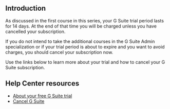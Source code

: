 ## Introduction

As discussed in the first course in this series, your G Suite trial period lasts for 14 days. At the end of that time you will be charged unless you have cancelled your subscription.

If you do not intend to take the additional courses in the G Suite Admin specialization or if your trial period is about to expire and you want to avoid charges, you should cancel your subscription now.

Use the links below to learn more about your trial and how to cancel your G Suite subscription.

## Help Center resources

-   [About your free G Suite trial](https://support.google.com/a/answer/6388094)
-   [Cancel G Suite](https://support.google.com/a/answer/1257646 "Cancel G Suite")
